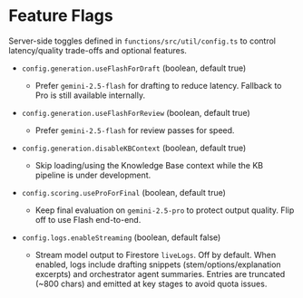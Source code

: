# Feature Flags

Server-side toggles defined in `functions/src/util/config.ts` to control latency/quality trade-offs and optional features.

- `config.generation.useFlashForDraft` (boolean, default true)
  - Prefer `gemini-2.5-flash` for drafting to reduce latency. Fallback to Pro is still available internally.

- `config.generation.useFlashForReview` (boolean, default true)
  - Prefer `gemini-2.5-flash` for review passes for speed.

- `config.generation.disableKBContext` (boolean, default true)
  - Skip loading/using the Knowledge Base context while the KB pipeline is under development.

- `config.scoring.useProForFinal` (boolean, default true)
  - Keep final evaluation on `gemini-2.5-pro` to protect output quality. Flip off to use Flash end-to-end.

- `config.logs.enableStreaming` (boolean, default false)
  - Stream model output to Firestore `liveLogs`. Off by default. When enabled, logs include drafting snippets (stem/options/explanation excerpts) and orchestrator agent summaries. Entries are truncated (~800 chars) and emitted at key stages to avoid quota issues.
